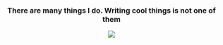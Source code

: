 
<div align = "center">
  <h3>There are many things I do. Writing cool things is not one of them</h3>
  <img src="https://github.com/Taggagii/Taggagii/blob/main/Ordering%20a%20tab%20%E2%80%94%20Simpsons.gif")/>
 </div>
